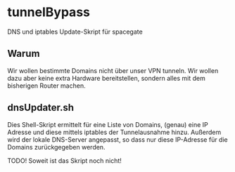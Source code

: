 tunnelBypass
============

DNS und iptables Update-Skript für spacegate

## Warum
Wir wollen bestimmte Domains nicht über unser VPN tunneln. Wir wollen dazu aber keine extra Hardware bereitstellen, sondern alles mit dem bisherigen Router machen.

## dnsUpdater.sh
Dies Shell-Skript ermittelt für eine Liste von Domains, (genau) eine IP Adresse und diese mittels iptables der Tunnelausnahme hinzu. Außerdem wird der lokale DNS-Server angepasst, so dass nur diese IP-Adresse für die Domains zurückgegeben werden. 

TODO! Soweit ist das Skript noch nicht!
